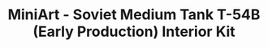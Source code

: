 ---
layout: product
title: "MiniArt - Soviet Medium Tank T-54B (Early Production) Interior Kit"
price: "6400" 
desc: "N/A"
img_path: "/assets/img/MI37011.webp"
brand: "N/A"
available: false
special_offer: false
new: false
soon: false
cat: "010000"
subcat: "010100"
subsubcat: "0N/A"
sifra: "MI37011"
popular: false
spec: false
---